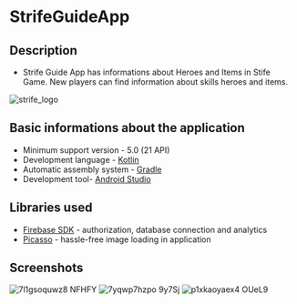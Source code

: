 
# StrifeGuideApp

## Description
<ul>
  <li>Strife Guide App has informations about Heroes and Items in Stife Game. New players can find information about skills heroes and items.</li>
</ul>

![strife_logo](https://user-images.githubusercontent.com/58069279/125924905-ea36d6e3-5ce5-4717-8b28-c897708da485.png)

## Basic informations about the application

<ul>
  <li>Minimum support version - 5.0 (21 API)</li>
  <li>Development language - <a href ="https://kotlinlang.org">Kotlin</a></li>
  <li>Automatic assembly system - <a href ="https://gradle.org">Gradle</a></li>
  <li>Development tool- <a href ="https://developer.android.com/studio">Android Studio</a></li>
</ul>


## Libraries used

<ul>
 <li><a href= "https://firebase.google.com">Firebase SDK</a> - authorization, database connection and analytics</li>
  <li><a href= "https://square.github.io/picasso/">Picasso</a> - hassle-free image loading in application</li>
</ul>

## Screenshots

![7l1gsoquwz8 NFHFY](https://user-images.githubusercontent.com/58069279/125943855-f3177361-007d-4db2-9675-45eb49f3532c.jpeg)
![7yqwp7hzpo 9y7Sj](https://user-images.githubusercontent.com/58069279/125944126-198b6a22-bba1-4fea-a41e-bcbb46bb4933.jpeg)
![p1xkaoyaex4 OUeL9](https://user-images.githubusercontent.com/58069279/125946100-3212ad43-efc5-4c2f-9ba2-70bfbdc88085.jpeg)


